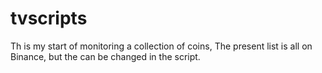 # tvscripts
Th is my start of monitoring a collection of coins, The present list is all on Binance, but the can be changed in the script.
